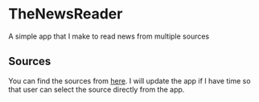 # TheNewsReader
A simple app that I make to read news from multiple sources

## Sources
You can find the sources from [here](https://newsapi.org/sources).
I will update the app if I have time so that user can select the source directly from the app.
